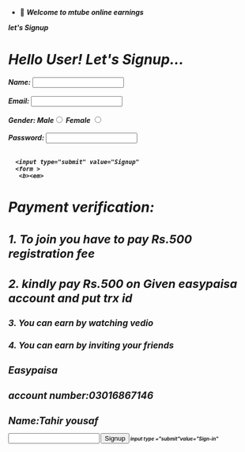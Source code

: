 - 👋 <b><em><tr>Welcome to mtube online earnings 
 <p>let's Signup </>
<em >
   
  <!DOCTYPE html>
<html lang="en">
  <head>
    <meta charset="UTF-8" />
  
  </head>
  <body>
    <h1>Hello User! Let's Signup...</h1>
    <form>
      Name: <input type="text" name="name" id="name" /> <br />
      <br />
      Email:
      <input type="text" name="emailId" id="emailId" /> <br />
      <br />
      Gender: Male<input type="radio" name="male" id="male" value="Male" />
      Female <input type="radio" name="female" id="female" value="Female" />
      <br />
      <br />
      Password: <input type="password" name="password" id="password" /> <br />
      <br />
      
      <input type="submit" value="Signup" 
      <form >
       <b><em>
 <h1>Payment verification: </h1>
 <td><em><sup>
 <h1>1. To join you have to pay Rs.500
 registration fee</td>
 
 <h1>2. kindly pay Rs.500 on Given easypaisa
 account and put trx id</h1>
 <h2>3. You can earn by watching vedio</h2>
<h2> 4. You can earn by inviting your friends</h2>
  <b><em><sup>
  <tr><form>
 <b><h1>Easypaisa</h1>
  <h1>account number:03016867146</h1>
  <h1>Name:Tahir yousaf</h1>
  <form>
<input type="put trx id here":<input type></form>
 <input type="submit"value="Signup"</form >
input type ="submit"value="Sign-in"